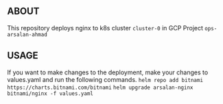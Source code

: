 ## ABOUT
This repository deploys nginx to k8s cluster `cluster-0` in GCP Project `ops-arsalan-ahmad`
 
## USAGE
If you want to make changes to the deployment, make your changes to values.yaml and run the following commands.
`helm repo add bitnami https://charts.bitnami.com/bitnami`
`helm upgrade arsalan-nginx bitnami/nginx -f values.yaml`